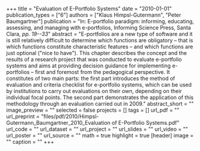 +++
title = "Evaluation of E-Portfolio Systems"
date = "2010-01-01"
publication_types = ["6"]
authors = ["Klaus Himpsl-Gutermann", "Peter Baumgartner"]
publication = "In: E-portfolio paradigm: informing, educating, assessing, and managing with e-portfolios, Informing Science Press, Santa Clara, _pp. 19--33_"
abstract = "E-portfolios are a new type of software and it is still relatively difficult to determine which functions are obligatory – that is which functions constitute characteristic features – and which functions are just optional (\"nice to have\"). This chapter describes the concept and the results of a research project that was conducted to evaluate e-portfolio systems and aims at providing decision guidance for implementing e-portfolios – first and foremost from the pedagogical perspective. It constitutes of two main parts: the first part introduces the method of evaluation and criteria checklist for e-portfolio systems, which can be used by institutions to carry out evaluations on their own, depending on their individual focal points. The second part demonstrates the application of this methodology through an evaluation carried out in 2009."
abstract_short = ""
image_preview = ""
selected = false
projects = []
tags = []
url_pdf = ""
url_preprint = "files/pdf/2010/Himpsl-Gutermann_Baumgartner_2010_Evaluation of E-Portfolio Systems.pdf"
url_code = ""
url_dataset = ""
url_project = ""
url_slides = ""
url_video = ""
url_poster = ""
url_source = ""
math = true
highlight = true
[header]
image = ""
caption = ""
+++
